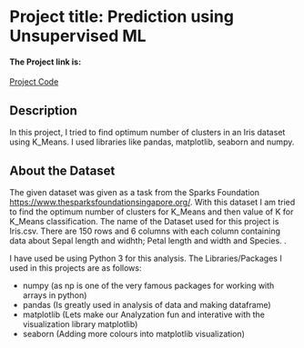 # Project title: Prediction using Unsupervised ML

#### The Project link is:
[Project Code](https://github.com/himanshi-png/K-Means_Iris_Dataset/blob/main/Prediction%20Using%20Unsupervised%20ML.py)

## Description
In this project, I tried to find optimum number of clusters in an Iris dataset using K_Means. I used libraries like pandas, matplotlib, seaborn and numpy. 

## About the Dataset
The given dataset was given as a task from the Sparks Foundation <https://www.thesparksfoundationsingapore.org/>. With this dataset I am tried to find the optimum number of clusters for K_Means and then value of K for K_Means classification. The name of the Dataset used for this project is Iris.csv. There are 150 rows and 6 columns with each column containing data about Sepal length and widhth; Petal length and width and Species.   .

I have used be using Python 3 for this analysis. The Libraries/Packages I used in this projects are as follows:

* numpy (as np is one of the very famous packages for working with arrays in python)
* pandas (Is greatly used in analysis of data and making dataframe)
* matplotlib (Lets make our Analyzation fun and interative with the visualization library matplotlib)
* seaborn (Adding more colours into matplotlib visualization)
